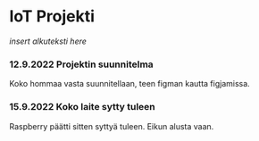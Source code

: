 # IoT Projekti

*insert alkuteksti here*

### 12.9.2022 Projektin suunnitelma

Koko hommaa vasta suunnitellaan, teen figman kautta figjamissa.

### 15.9.2022 Koko laite sytty tuleen

Raspberry päätti sitten syttyä tuleen. Eikun alusta vaan.
